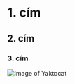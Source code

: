 # 1. cím
## 2. cím
### 3. cím

![Image of Yaktocat](https://octodex.github.com/images/yaktocat.png "yaktocat vagy mi idk")
